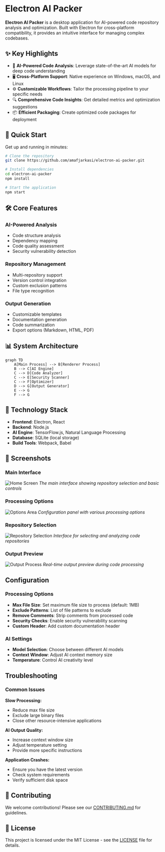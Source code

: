 # Electron AI Packer

**Electron AI Packer** is a desktop application for AI-powered code repository analysis and optimization. Built with Electron for cross-platform compatibility, it provides an intuitive interface for managing complex codebases.

## ✨ Key Highlights

- 🧠 **AI-Powered Code Analysis**: Leverage state-of-the-art AI models for deep code understanding
- 🖥️ **Cross-Platform Support**: Native experience on Windows, macOS, and Linux
- ⚙️ **Customizable Workflows**: Tailor the processing pipeline to your specific needs
- 🔍 **Comprehensive Code Insights**: Get detailed metrics and optimization suggestions
- 📦 **Efficient Packaging**: Create optimized code packages for deployment

## 🚀 Quick Start

Get up and running in minutes:

```bash
# Clone the repository
git clone https://github.com/amafjarkasi/electron-ai-packer.git

# Install dependencies
cd electron-ai-packer
npm install

# Start the application
npm start
```

## 🛠️ Core Features

### AI-Powered Analysis
- Code structure analysis
- Dependency mapping
- Code quality assessment
- Security vulnerability detection

### Repository Management
- Multi-repository support
- Version control integration
- Custom exclusion patterns
- File type recognition

### Output Generation
- Customizable templates
- Documentation generation
- Code summarization
- Export options (Markdown, HTML, PDF)

## 📊 System Architecture

```mermaid
graph TD
    A[Main Process] --> B[Renderer Process]
    B --> C[AI Engine]
    C --> D[Code Analyzer]
    C --> E[Security Scanner]
    C --> F[Optimizer]
    D --> G[Output Generator]
    E --> G
    F --> G
```

## 🧩 Technology Stack

- **Frontend**: Electron, React
- **Backend**: Node.js
- **AI Engine**: TensorFlow.js, Natural Language Processing
- **Database**: SQLite (local storage)
- **Build Tools**: Webpack, Babel

## 📸 Screenshots

### Main Interface
![Home Screen](assets/home_screen.png)
*The main interface showing repository selection and basic controls*

### Processing Options
![Options Area](assets/options_area.png)
*Configuration panel with various processing options*

### Repository Selection
![Repository Selection](assets/repo_selection.png)
*Interface for selecting and analyzing code repositories*

### Output Preview
![Output Process](assets/output_process.png)
*Real-time output preview during code processing*

## Configuration

### Processing Options
- **Max File Size**: Set maximum file size to process (default: 1MB)
- **Exclude Patterns**: List of file patterns to exclude
- **Remove Comments**: Strip comments from processed code
- **Security Checks**: Enable security vulnerability scanning
- **Custom Header**: Add custom documentation header

### AI Settings
- **Model Selection**: Choose between different AI models
- **Context Window**: Adjust AI context memory size
- **Temperature**: Control AI creativity level

## Troubleshooting

### Common Issues
**Slow Processing:**
- Reduce max file size
- Exclude large binary files
- Close other resource-intensive applications

**AI Output Quality:**
- Increase context window size
- Adjust temperature setting
- Provide more specific instructions

**Application Crashes:**
- Ensure you have the latest version
- Check system requirements
- Verify sufficient disk space

## 🤝 Contributing

We welcome contributions! Please see our [CONTRIBUTING.md](CONTRIBUTING.md) for guidelines.

## 📄 License

This project is licensed under the MIT License - see the [LICENSE](LICENSE) file for details.
